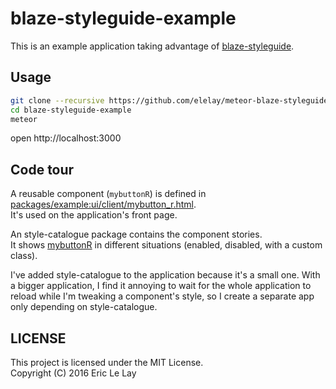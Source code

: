 # blaze-styleguide-example

This is an example application taking advantage of [blaze-styleguide](https://github.com/elelay/meteor-blaze-styleguide).

## Usage

```bash
git clone --recursive https://github.com/elelay/meteor-blaze-styleguide-example.git blaze-styleguide-example
cd blaze-styleguide-example
meteor
```

open http://localhost:3000

## Code tour

A reusable component (`mybuttonR`) is defined in
[packages/example:ui/client/mybutton_r.html](https://github.com/elelay/meteor-blaze-styleguide-example/blob/master/packages/example:ui/client/mybutton_r.html).  
It's used on the application's front page.

An style-catalogue package contains the component stories.  
It shows
[mybuttonR](https://github.com/elelay/meteor-blaze-styleguide-example/blob/master/packages/style-catalogue/client/ui/mybutton_stories.js)
in different situations (enabled, disabled, with a custom class).

I've added style-catalogue to the application because it's a small one.
With a bigger application, I find it annoying to wait for the whole application to reload while I'm tweaking
a component's style, so I create a separate app only depending on style-catalogue.

## LICENSE

This project is licensed under the MIT License.  
Copyright (C) 2016 Eric Le Lay
